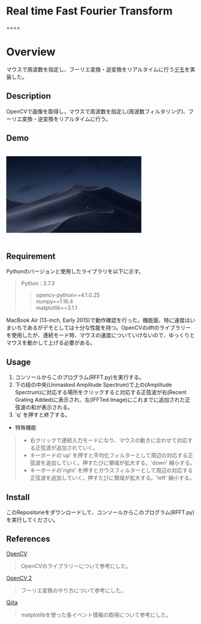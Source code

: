 # Real time Fast Fourier Transform
====

# Overview

  マウスで周波数を指定し、フーリエ変換・逆変換をリアルタイムに行う[デモ](https://www.youtube.com/watch?v=qB0cffZpw-A)を実装した。

## Description

  OpenCVで画像を取得し，マウスで周波数を指定し(周波数フィルタリング)、フーリエ変換・逆変換をリアルタイムに行う。

## Demo

  ![](https://github.com/Black-Field/PULSE-MONITOR/blob/master/file/demo.gif)

## Requirement

  Pythonのバージョンと使用したライブラリを以下に示す。
  > Python : 3.7.3
  >> opencv-python==4.1.0.25  
  >> numpy==1.16.4  
  >> matplotlib==3.1.1  
  
  MacBook Air (13-inch, Early 2015)で動作確認を行った。機能面、特に速度はいまいちであるがデモとしては十分な性能を持つ。OpenCVのdftのライブラリーを使用したが、連続モード時、マウスの速度についていけないので、ゆっくりとマウスを動かして上げる必要がある。

## Usage

  1. コンソールからこのプログラム(RFFT.py)を実行する。
  2. 下の段の中央(Unmasked Amplitude Spectrum)で上の(Amplitude Spectrum)に対応する場所をクリックすると対応する正弦波が右(Recent Grating Added)に表示され、左(IFFTed Image)にこれまでに追加された正弦波の和が表示される。
  3. 'q' を押すと終了する。
  
  - 特殊機能  
   > - 右クリックで連続入力モードになり、マウスの動きに合わせて対応する正弦波が追加されていく。
   > - キーボードの'up' を押すと平均化フィルターとして周辺の対応する正弦波を追加していく。押すたびに領域が拡大する。'down' 縮小する。
   > - キーボードの'right' を押すとガウスフィルターとして周辺の対応する正弦波を追加していく。押すたびに領域が拡大する。'left' 縮小する。

## Install

  このRepositorieをダウンロードして、コンソールからこのプログラム(RFFT.py)を実行してください。

## References

  [OpenCV](http://opencv.jp/opencv-2svn/cpp/index.html)
  > OpenCVのライブラリーについて参考にした。
  
  [OpenCV 2](http://lang.sist.chukyo-u.ac.jp/classes/OpenCV/py_tutorials/py_imgproc/py_transforms/py_fourier_transform/py_fourier_transform.html)
  > フーリエ変換のやり方について参考にした。
  
  [Qiita](https://qiita.com/HajimeKawahara/items/abc24fa2216009523656)
  > matplotlibを使った各イベント情報の取得について参考にした。
